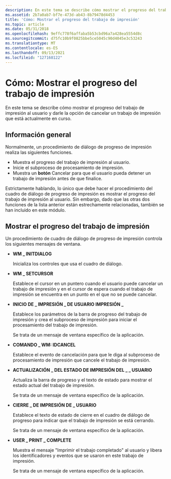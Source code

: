 ```yaml
---
description: En este tema se describe cómo mostrar el progreso del trabajo de impresión al usuario y darle la opción de cancelar un trabajo de impresión que está actualmente en curso.
ms.assetid: 2b7a0ab7-bf7e-473d-ab43-8b79478d4453
title: 'Cómo: Mostrar el progreso del trabajo de impresión'
ms.topic: article
ms.date: 05/31/2018
ms.openlocfilehash: 9effc778f6affaba5b53cbd96a7a428ea5554d8c
ms.sourcegitcommit: d75fc10b9f0825bbe5ce5045c90d4045e3c53243
ms.translationtype: MT
ms.contentlocale: es-ES
ms.lasthandoff: 09/13/2021
ms.locfileid: "127168122"
---
```

# <a name="how-to-display-the-print-job-progress"></a>Cómo: Mostrar el progreso del trabajo de impresión

En este tema se describe cómo mostrar el progreso del trabajo de impresión al usuario y darle la opción de cancelar un trabajo de impresión que está actualmente en curso.

## <a name="overview"></a>Información general

Normalmente, un procedimiento de diálogo de progreso de impresión realiza las siguientes funciones.

-   Muestra el progreso del trabajo de impresión al usuario.
-   Inicie el subproceso de procesamiento de impresión.
-   Muestra un **botón** Cancelar para que el usuario pueda detener un trabajo de impresión antes de que finalice.

Estrictamente hablando, lo único que debe hacer el procedimiento del cuadro de diálogo de progreso de impresión es mostrar el progreso del trabajo de impresión al usuario. Sin embargo, dado que las otras dos funciones de la lista anterior están estrechamente relacionadas, también se han incluido en este módulo.

## <a name="displaying-print-job-progress"></a>Mostrar el progreso del trabajo de impresión

Un procedimiento de cuadro de diálogo de progreso de impresión controla los siguientes mensajes de ventana.

-   **WM \_ INITDIALOG**

    Inicializa los controles que usa el cuadro de diálogo.

-   **WM \_ SETCURSOR**

    Establece el cursor en un puntero cuando el usuario puede cancelar un trabajo de impresión y en el cursor de espera cuando el trabajo de impresión se encuentra en un punto en el que no se puede cancelar.

-   **INICIO DE \_ IMPRESIÓN \_ DE USUARIO IMPRESIÓN \_**

    Establece los parámetros de la barra de progreso del trabajo de impresión y crea el subproceso de impresión para iniciar el procesamiento del trabajo de impresión.

    Se trata de un mensaje de ventana específico de la aplicación.

-   **COMANDO \_ WM: IDCANCEL**

    Establece el evento de cancelación para que le diga al subproceso de procesamiento de impresión que cancele el trabajo de impresión.

-   **ACTUALIZACIÓN \_ DEL ESTADO DE IMPRESIÓN DEL \_ \_ USUARIO**

    Actualiza la barra de progreso y el texto de estado para mostrar el estado actual del trabajo de impresión.

    Se trata de un mensaje de ventana específico de la aplicación.

-   **CIERRE \_ DE IMPRESIÓN DE \_ USUARIO**

    Establece el texto de estado de cierre en el cuadro de diálogo de progreso para indicar que el trabajo de impresión se está cerrando.

    Se trata de un mensaje de ventana específico de la aplicación.

-   **USER \_ PRINT \_ COMPLETE**

    Muestra el mensaje "Imprimir el trabajo completado" al usuario y libera los identificadores y eventos que se usaron en este trabajo de impresión.

    Se trata de un mensaje de ventana específico de la aplicación.

 

 



